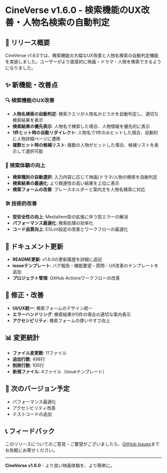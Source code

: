 # CineVerse v1.6.0 - 検索機能のUX改善・人物名検索の自動判定

## 🎉 リリース概要

CineVerse v1.6.0では、検索機能の大幅なUX改善と人物名検索の自動判定機能を実装しました。ユーザーがより直感的に映画・ドラマ・人物を検索できるようになりました。

## ✨ 新機能・改善点

### 🔍 検索機能のUX改善
- **人物名検索の自動判定**: 検索クエリが人物名かどうかを自動判定し、適切な検索結果を表示
- **検索結果の優先表示**: 人物名で検索した場合、人物情報を優先的に表示
- **1件ヒット時の自動リダイレクト**: 人物名で1件のみヒットした場合、自動的に人物詳細ページに遷移
- **複数ヒット時の候補リスト**: 複数の人物がヒットした場合、候補リストを表示して選択可能

### 🎯 検索体験の向上
- **検索種別の自動選択**: 入力内容に応じて映画/ドラマ/人物の検索を自動判定
- **検索結果の最適化**: より関連性の高い結果を上位に表示
- **検索フォームの改善**: プレースホルダーと案内文を人物名検索に対応

### 🛠️ 技術的改善
- **型安全性の向上**: MediaItem型の拡張に伴う型エラーの解消
- **パフォーマンス最適化**: 検索処理の効率化
- **コード品質向上**: ESLint設定の改善とワークフローの最適化

## 📝 ドキュメント更新
- **README更新**: v1.6.0の更新履歴を詳細に追記
- **issueテンプレート**: バグ報告・機能要望・質問・UX改善のテンプレートを追加
- **プロジェクト管理**: GitHub Actionsワークフローの改善

## 🔧 修正・改善
- **UI/UX統一**: 検索フォームのデザイン統一
- **エラーハンドリング**: 検索結果が0件の場合の適切な案内表示
- **アクセシビリティ**: 検索フォームの使いやすさ向上

## 📊 変更統計
- **ファイル変更数**: 11ファイル
- **追加行数**: 498行
- **削除行数**: 105行
- **新規ファイル**: 4ファイル（issueテンプレート）

## 🚀 次のバージョン予定
- パフォーマンス最適化
- アクセシビリティ改善
- テストコードの追加

## 📞 フィードバック
このリリースについてのご意見・ご要望がございましたら、[GitHub Issues](https://github.com/xxnaokixx-zzz/CineVerse/issues)までお気軽にお寄せください。

---

**CineVerse v1.6.0** - より良い映画体験を、より簡単に。 